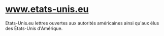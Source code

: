# www.etats-unis.eu
Etats-Unis.eu lettres ouvertes aux autorités américaines ainsi qu'aux élus des États-Unis d'Amérique.
